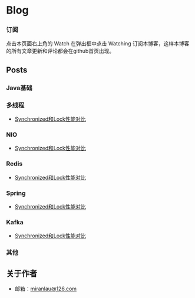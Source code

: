 Blog
========

### 订阅
点击本页面右上角的 Watch 在弹出框中点击 Watching 订阅本博客，这样本博客的所有文章更新和评论都会在github首页出现。


## Posts

### Java基础



### 多线程
- [Synchronized和Lock性能对比](https://github.com/miranlau/blog/issues/1)


### NIO
- [Synchronized和Lock性能对比](https://github.com/miranlau/blog/issues/1)


### Redis
- [Synchronized和Lock性能对比](https://github.com/miranlau/blog/issues/1)


### Spring
- [Synchronized和Lock性能对比](https://github.com/miranlau/blog/issues/1)

### Kafka
- [Synchronized和Lock性能对比](https://github.com/miranlau/blog/issues/1)

### 其他

## 关于作者
- 邮箱：miranlau@126.com
